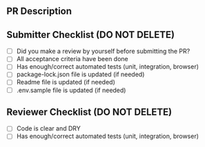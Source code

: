 ## PR Description

<!-- Here you can put PR Description -->

## Submitter Checklist (DO NOT DELETE)

- [ ] Did you make a review by yourself before submitting the PR?
- [ ] All acceptance criteria have been done
- [ ] Has enough/correct automated tests (unit, integration, browser)
- [ ] package-lock.json file is updated (if needed)
- [ ] Readme file is updated (if needed)
- [ ] .env.sample file is updated (if needed)

## Reviewer Checklist (DO NOT DELETE)

- [ ] Code is clear and DRY
- [ ] Has enough/correct automated tests (unit, integration, browser)
